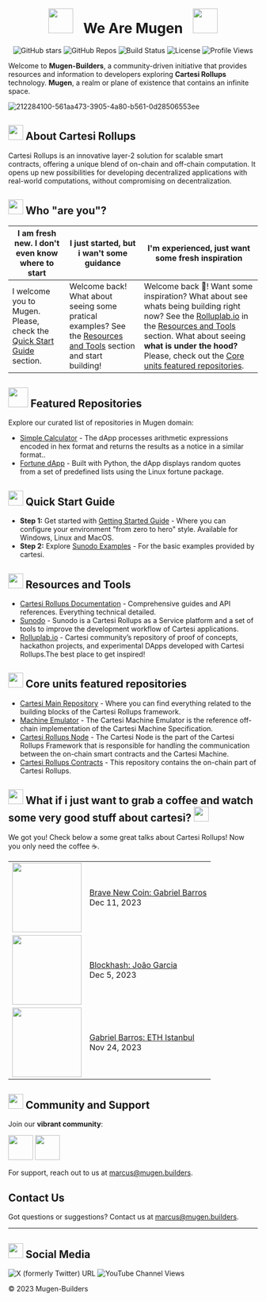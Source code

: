 <div align="center">
  
# <img src="https://github.com/Mugen-Builders/.github/assets/153661799/aa6baa92-f04d-45cd-ba51-bef1f22e02e5" width="50px" /> &nbsp; We Are Mugen &nbsp; <img src="https://github.com/Mugen-Builders/.github/assets/153661799/aa6baa92-f04d-45cd-ba51-bef1f22e02e5" width="50px" />

![GitHub stars](https://img.shields.io/github/stars/Mugen-Builders?style=social)
![GitHub Repos](https://img.shields.io/badge/dynamic/json?url=https://api.github.com/orgs/Mugen-Builders/repos&query=$.length&label=Repositories)
![Build Status](https://img.shields.io/badge/build-passing-brightgreen)
![License](https://img.shields.io/badge/license-MIT-blue)
![Profile Views](https://komarev.com/ghpvc/?username=Mugen-Builders)

</div>

Welcome to **Mugen-Builders**, a community-driven initiative that provides resources and information to developers exploring **Cartesi Rollups** technology. **Mugen**, a realm or plane of existence that contains an infinite space.

![212284100-561aa473-3905-4a80-b561-0d28506553ee](https://github.com/Mugen-Builders/.github/assets/153661799/7d329749-d5ed-4aa3-a557-08054d7f9c40)


## <img src="https://github.com/Mugen-Builders/.github/assets/153661799/7ed08d4c-89f4-4bde-a635-0b332affbd5d" width="30" height="30">  About Cartesi Rollups
Cartesi Rollups is an innovative layer-2 solution for scalable smart contracts, offering a unique blend of on-chain and off-chain computation. It opens up new possibilities for developing decentralized applications with real-world computations, without compromising on decentralization.

## <img src="https://github.com/Mugen-Builders/.github/assets/153661799/4fa727b3-2bc2-4606-b9db-cead22407a12" width="30" height="30">  Who "are you"?

| I am fresh new. I don't even know where to start | I just started, but i wan't some guidance | I'm experienced, just want some fresh inspiration |
| ----------------------- | ------------------------| -----------------------|
| I welcome you to Mugen. Please, check the [Quick Start Guide](#quick-start-guide) section. | Welcome back! What about seeing some pratical examples? See the [Resources and Tools](#resources-and-tools) section and start building! | Welcome back :gem:! Want some inspiration? What about see whats being building right now? See the [Rolluplab.io](https://rolluplab.io/) in the [Resources and Tools](#resources-and-tools) section. What about seeing **what is under the hood?** Please, check out the [Core units featured repositories](#core-units-featured-repositories).|

## <img src="https://github.com/Mugen-Builders/.github/assets/153661799/72c42ee2-a009-46b4-8497-91d1a73ff8c4" width="40" height="40"> Featured Repositories
Explore our curated list of repositories in Mugen domain:
- [Simple Calculator](https://github.com/Mugen-Builders/calculator) - The dApp processes arithmetic expressions encoded in hex format and returns the results as a notice in a similar format..
- [Fortune dApp](https://github.com/Mugen-Builders/fortune) - Built with Python, the dApp displays random quotes from a set of predefined lists using the Linux fortune package.

##  <img src="https://github.com/Mugen-Builders/.github/assets/153661799/0d1a99d2-d0a3-468a-be51-20554f3da909" width="30" height="30"> Quick Start Guide
- **Step 1:** Get started with [Getting Started Guide](https://github.com/cartesi/DevGuide) - Where you can configure your environment "from zero to hero" style. Available for Windows, Linux and MacOS.
- **Step 2:** Explore [Sunodo Examples](https://github.com/cartesi/sunodo-examples) - For the basic examples provided by cartesi.

## <img src="https://github.com/Mugen-Builders/.github/assets/153661799/91fd1cce-281c-43c6-ad97-cd5fe68c832e" width="30" height="30"> Resources and Tools
- [Cartesi Rollups Documentation](docs.cartesi.io) - Comprehensive guides and API references. Everything technical detailed.
- [Sunodo](https://docs.sunodo.io/) - Sunodo is a Cartesi Rollups as a Service platform and a set of tools to improve the development workflow of Cartesi applications.
- [Rolluplab.io](https://rolluplab.io/) - Cartesi community’s repository of proof of concepts, hackathon projects, and experimental DApps developed with Cartesi Rollups.The best place to get inspired!

## <img src="https://github.com/Mugen-Builders/.github/assets/153661799/37e76950-91d7-4e25-8cc9-2e70bf5236f0" width="30" height="30"> Core units featured repositories
- [Cartesi Main Repository](https://github.com/cartesi) - Where you can find everything related to the building blocks of the Cartesi Rollups framework.
- [Machine Emulator](https://github.com/cartesi/machine-emulator) - The Cartesi Machine Emulator is the reference off-chain implementation of the Cartesi Machine Specification.
- [Cartesi Rollups Node](https://github.com/cartesi/rollups-node) - The Cartesi Node is the part of the Cartesi Rollups Framework that is responsible for handling the communication between the on-chain smart contracts and the Cartesi Machine.
- [Cartesi Rollups Contracts](https://github.com/cartesi/rollups-contracts) - This repository contains the on-chain part of Cartesi Rollups.

## <img src="https://github.com/Mugen-Builders/.github/assets/153661799/e678326a-9ae4-48a9-9c64-aae11a83ef56" width="30" height="30"> What if i just want to grab a coffee and watch some very good stuff about cartesi? <img src="https://github.com/Mugen-Builders/.github/assets/153661799/e678326a-9ae4-48a9-9c64-aae11a83ef56" width="30" height="30">
We got you! Check below a some great talks about Cartesi Rollups! Now you only need the coffee ☕.

<table>
  <tbody>
<!-- YOUTUBE:START --><tr><td><a href="https://www.youtube.com/watch?v=Nl-loihsT4k"><img width="140px" src="https://i.ytimg.com/vi/Nl-loihsT4k/mqdefault.jpg"></a></td>
<td><a href="https://www.youtube.com/watch?v=Nl-loihsT4k"> Brave New Coin: Gabriel Barros </a><br/>Dec 11, 2023</td></tr>
    <tr><td><a href="https://open.spotify.com/episode/0wNbblabYJ7cQxIMgYVM6d?si=zP9LWqB6Rr6pRPq9SBHQbw&nd=1&dlsi=111e5585cf1542ab"><img width="140px" src="https://github.com/Mugen-Builders/.github/assets/153661799/cd6e85dd-632b-4f90-8dfe-fab0fa679e87"></a></td>
<td><a href="https://open.spotify.com/episode/0wNbblabYJ7cQxIMgYVM6d?si=zP9LWqB6Rr6pRPq9SBHQbw&nd=1&dlsi=111e5585cf1542ab">Blockhash: João Garcia </a><br/>Dec 5, 2023</td></tr>
    <tr><td><a href="https://www.youtube.com/watch?v=F7gSTnXRwJQ"><img width="140px" src="https://i.ytimg.com/vi/F7gSTnXRwJQ/mqdefault.jpg"></a></td>
<td><a href="https://www.youtube.com/watch?v=F7gSTnXRwJQ">Gabriel Barros: ETH Istanbul </a><br/>Nov 24, 2023</td></tr>
<!-- YOUTUBE:END -->
</tbody>
  </table>

## <img src="https://github.com/Mugen-Builders/.github/assets/153661799/a5c9e6da-02ad-4463-96d3-ae0b37bba627" width="30" height="30"> Community and Support
Join our **vibrant community**:

[<img src="https://github.com/Mugen-Builders/.github/assets/153661799/89b32841-16eb-4369-87ca-e874b32e4f3b" width="50" height="50">](https://discord.gg/eZ6HehDzYK)
[<img src="https://github.com/Mugen-Builders/.github/assets/153661799/7ed08d4c-89f4-4bde-a635-0b332affbd5d)" width="50" height="50">](https://governance.cartesi.io/)

For support, reach out to us at [marcus@mugen.builders](mailto:marcus@mugen.builders).

## Contact Us
Got questions or suggestions? Contact us at [marcus@mugen.builders](mailto:info@marcus.builders).

---
## <img src="https://github.com/Mugen-Builders/.github/assets/153661799/2f689c1c-5604-4ed5-9cc8-442896c3441e" width="30" height="30"> Social Media

![X (formerly Twitter) URL](https://img.shields.io/twitter/url?url=https%3A%2F%2Ftwitter.com%2Fcartesiproject&style=social&label=Cartesi)
![YouTube Channel Views](https://img.shields.io/youtube/channel/views/UCJ2As__5GSeP6yPBGPbzSOw?style=social&label=Cartesiproject)

&copy; 2023 Mugen-Builders 

